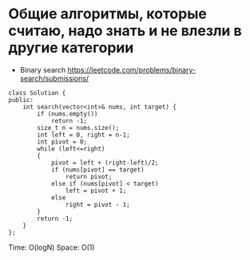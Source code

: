 # Общие алгоритмы, которые считаю, надо знать и не влезли в другие категории

- Binary search
https://leetcode.com/problems/binary-search/submissions/
```
class Solution {
public:
    int search(vector<int>& nums, int target) {
        if (nums.empty())
            return -1;
        size_t n = nums.size(); 
        int left = 0, right = n-1;
        int pivot = 0;
        while (left<=right)
        {
            pivot = left + (right-left)/2;
            if (nums[pivot] == target)
                return pivot;
            else if (nums[pivot] < target)
                left = pivot + 1;
            else
                right = pivot - 1;
        }
        return -1;
    }
};
```
 Time: O(logN)
 Space: O(1)
 
 
